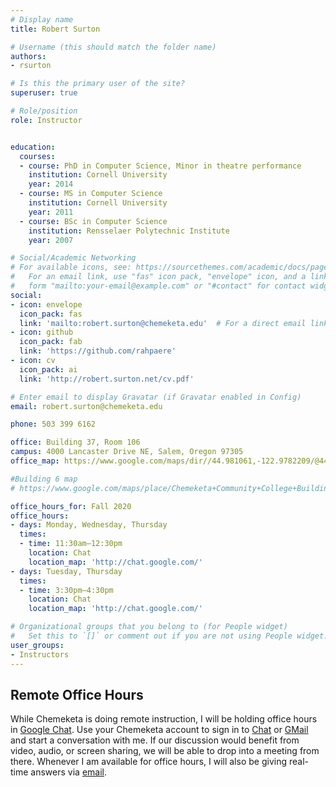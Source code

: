 ```yaml
---
# Display name
title: Robert Surton

# Username (this should match the folder name)
authors:
- rsurton

# Is this the primary user of the site?
superuser: true

# Role/position
role: Instructor


education:
  courses:
  - course: PhD in Computer Science, Minor in theatre performance
    institution: Cornell University
    year: 2014
  - course: MS in Computer Science
    institution: Cornell University
    year: 2011
  - course: BSc in Computer Science
    institution: Rensselaer Polytechnic Institute
    year: 2007

# Social/Academic Networking
# For available icons, see: https://sourcethemes.com/academic/docs/page-builder/#icons
#   For an email link, use "fas" icon pack, "envelope" icon, and a link in the
#   form "mailto:your-email@example.com" or "#contact" for contact widget.
social:
- icon: envelope
  icon_pack: fas
  link: 'mailto:robert.surton@chemeketa.edu'  # For a direct email link, use "mailto:test@example.org".
- icon: github
  icon_pack: fab
  link: 'https://github.com/rahpaere'
- icon: cv
  icon_pack: ai
  link: 'http://robert.surton.net/cv.pdf'

# Enter email to display Gravatar (if Gravatar enabled in Config)
email: robert.surton@chemeketa.edu

phone: 503 399 6162

office: Building 37, Room 106
campus: 4000 Lancaster Drive NE, Salem, Oregon 97305
office_map: https://www.google.com/maps/dir//44.981061,-122.9782209/@44.9806098,-122.9782337,17.75z

#Building 6 map
# https://www.google.com/maps/place/Chemeketa+Community+College+Building+6/@44.978835,-122.9781507,17z/data=!3m1!4b1!4m5!3m4!1s0x54bffdd706570ca9:0xd48c455d1391ce2!8m2!3d44.978835!4d-122.9759567

office_hours_for: Fall 2020
office_hours:
- days: Monday, Wednesday, Thursday
  times: 
  - time: 11:30am–12:30pm
    location: Chat
    location_map: 'http://chat.google.com/'
- days: Tuesday, Thursday
  times: 
  - time: 3:30pm–4:30pm
    location: Chat
    location_map: 'http://chat.google.com/'

# Organizational groups that you belong to (for People widget)
#   Set this to `[]` or comment out if you are not using People widget.
user_groups:
- Instructors
---
```


## Remote Office Hours

While Chemeketa is doing remote instruction, I will be holding office hours in [Google Chat](http://chat.google.com/).
Use your Chemeketa account to sign in to [Chat](http://chat.google.com/) or [GMail](http://mail.google.com/) and start a conversation with me.
If our discussion would benefit from video, audio, or screen sharing, we will be able to drop into a meeting from there.
Whenever I am available for office hours, I will also be giving real-time answers via [email](mailto:robert.surton@chemeketa.edu).
